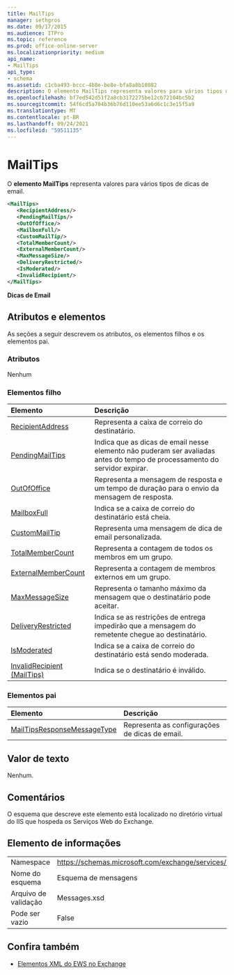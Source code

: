 ```yaml
---
title: MailTips
manager: sethgros
ms.date: 09/17/2015
ms.audience: ITPro
ms.topic: reference
ms.prod: office-online-server
ms.localizationpriority: medium
api_name:
- MailTips
api_type:
- schema
ms.assetid: c1cba493-bccc-4b8e-be8e-bfa8a8b10882
description: O elemento MailTips representa valores para vários tipos de dicas de email.
ms.openlocfilehash: bf7ed542d51f2a8cb3172275be12cb72104bc5b2
ms.sourcegitcommit: 54f6cd5a704b36b76d110ee53a6d6c1c3e15f5a9
ms.translationtype: MT
ms.contentlocale: pt-BR
ms.lasthandoff: 09/24/2021
ms.locfileid: "59511135"
---
```

# <a name="mailtips"></a>MailTips

O **elemento MailTips** representa valores para vários tipos de dicas de email. 
  
```XML
<MailTips>
   <RecipientAddress/>
   <PendingMailTips/>
   <OutOfOffice/>
   <MailboxFull/>
   <CustomMailTip/>
   <TotalMemberCount/>
   <ExternalMemberCount/>
   <MaxMessageSize/>
   <DeliveryRestricted/>
   <IsModerated/>
   <InvalidRecipient/>
</MailTips>
```

 **Dicas de Email**
## <a name="attributes-and-elements"></a>Atributos e elementos

As seções a seguir descrevem os atributos, os elementos filhos e os elementos pai.
  
### <a name="attributes"></a>Atributos

Nenhum
  
### <a name="child-elements"></a>Elementos filho

|**Elemento**|**Descrição**|
|:-----|:-----|
|[RecipientAddress](recipientaddress.md) <br/> |Representa a caixa de correio do destinatário.  <br/> |
|[PendingMailTips](pendingmailtips.md) <br/> |Indica que as dicas de email nesse elemento não puderam ser avaliadas antes do tempo de processamento do servidor expirar.  <br/> |
|[OutOfOffice](outofoffice.md) <br/> |Representa a mensagem de resposta e um tempo de duração para o envio da mensagem de resposta.  <br/> |
|[MailboxFull](mailboxfull.md) <br/> |Indica se a caixa de correio do destinatário está cheia.  <br/> |
|[CustomMailTip](custommailtip.md) <br/> |Representa uma mensagem de dica de email personalizada.  <br/> |
|[TotalMemberCount](totalmembercount.md) <br/> |Representa a contagem de todos os membros em um grupo.  <br/> |
|[ExternalMemberCount](externalmembercount.md) <br/> |Representa a contagem de membros externos em um grupo.  <br/> |
|[MaxMessageSize](maxmessagesize.md) <br/> |Representa o tamanho máximo da mensagem que o destinatário pode aceitar.  <br/> |
|[DeliveryRestricted](deliveryrestricted.md) <br/> |Indica se as restrições de entrega impedirão que a mensagem do remetente chegue ao destinatário.  <br/> |
|[IsModerated](ismoderated.md) <br/> |Indica se a caixa de correio do destinatário está sendo moderada.  <br/> |
|[InvalidRecipient (MailTips)](invalidrecipient-mailtips.md) <br/> |Indica se o destinatário é inválido.  <br/> |
   
### <a name="parent-elements"></a>Elementos pai

|**Elemento**|**Descrição**|
|:-----|:-----|
|[MailTipsResponseMessageType](mailtipsresponsemessagetype.md) <br/> |Representa as configurações de dicas de email.  <br/> |
   
## <a name="text-value"></a>Valor de texto

Nenhum.
  
## <a name="remarks"></a>Comentários

O esquema que descreve este elemento está localizado no diretório virtual do IIS que hospeda os Serviços Web do Exchange.
  
## <a name="element-information"></a>Elemento de informações

|||
|:-----|:-----|
|Namespace  <br/> |https://schemas.microsoft.com/exchange/services/2006/messages  <br/> |
|Nome do esquema  <br/> |Esquema de mensagens  <br/> |
|Arquivo de validação  <br/> |Messages.xsd  <br/> |
|Pode ser vazio  <br/> |False  <br/> |
   
## <a name="see-also"></a>Confira também



- [Elementos XML do EWS no Exchange](ews-xml-elements-in-exchange.md)

